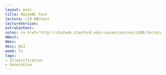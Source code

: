 ```yaml
---
layout: post
title: NaiveBC Text
lecture: L19-NBCtext
lectureVersion: 
extraContent: 
notes: <a href="http://statweb.stanford.edu/~susan/courses/s200/lectures/lect11.pdf"> Useful  </a> 
HWout: 
HWin: 
desc: W13
week: Tu
tags:
- 3Classification
- Generative
---
```

